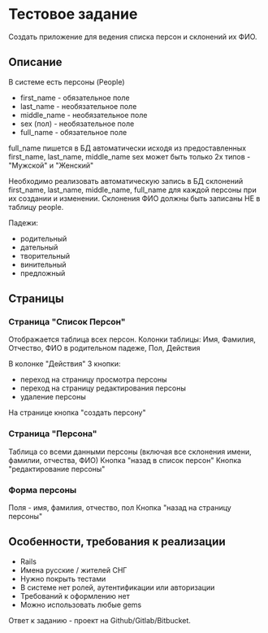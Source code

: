 # Тестовое задание

Создать приложение для ведения списка персон и склонений их ФИО.
 
## Описание
 
В системе есть персоны (People)
 
- first_name - обязательное поле
- last_name - необязательное поле
- middle_name - необязательное поле
- sex (пол) - необязательное поле
- full_name - обязательное поле
 
full_name пишется в БД автоматически исходя из предоставленных first_name, last_name, middle_name
sex может быть только 2х типов - "Мужской" и "Женский"
 
Необходимо реализовать автоматическую запись в БД склонений first_name, last_name, middle_name, full_name для каждой персоны при их создании и изменении.
Склонения ФИО должны быть записаны НЕ в таблицу people.
 
Падежи:
 
- родительный
- дательный
- творительный
- винительный
- предложный
 
## Страницы
 
### Страница "Список Персон"
 
Отображается таблица всех персон.
Колонки таблицы: Имя, Фамилия, Отчество, ФИО в родительном падеже, Пол, Действия
 
В колонке "Действия" 3 кнопки:
 
- переход на страницу просмотра персоны
- переход на страницу редактирования персоны
- удаление персоны
 
На странице кнопка "создать персону"
 
### Страница "Персона"
 
Таблица со всеми данными персоны (включая все склонения имени, фамилии, отчества, ФИО)
Кнопка "назад в список персон"
Кнопка "редактирование персоны"
 
### Форма персоны
 
Поля - имя, фамилия, отчество, пол
Кнопка "назад на страницу персоны"
 
## Особенности, требования к реализации
 
- Rails
- Имена русские / жителей СНГ
- Нужно покрыть тестами
- В системе нет ролей, аутентификации или авторизации
- Требований к оформлению нет
- Можно использовать любые gems
 
Ответ к заданию - проект на Github/Gitlab/Bitbucket.
